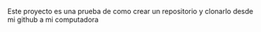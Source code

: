 Este proyecto es una prueba de como crear un repositorio y clonarlo desde mi github a mi computadora
